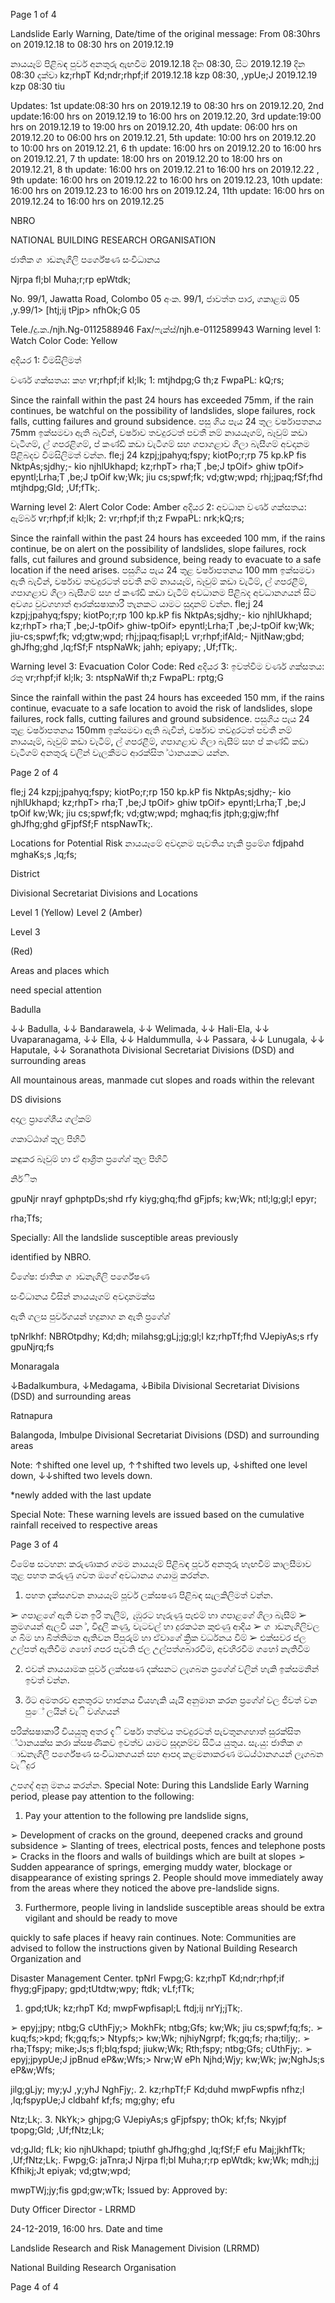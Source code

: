 Page 1 of 4

Landslide Early Warning, Date/time of the original message: From 08:30hrs on 2019.12.18 to 08:30 hrs on 2019.12.19

නායයෑම් පිළිබඳ පුර්ව අනතුරු ඇඟවීම 2019.12.18 දින 08:30, සිට 2019.12.19 දින 08:30 දක්වා kz;rhpT Kd;ndr;rhpf;if 2019.12.18 kzp 08:30, ,ypUe;J 2019.12.19 kzp 08:30 tiu

Updates: 1st update:08:30 hrs on 2019.12.19 to 08:30 hrs on 2019.12.20, 2nd update:16:00 hrs on 2019.12.19 to 16:00 hrs on 2019.12.20, 3rd update:19:00 hrs on 2019.12.19 to 19:00 hrs on 2019.12.20, 4th update: 06:00 hrs on 2019.12.20 to 06:00 hrs on 2019.12.21, 5th update: 10:00 hrs on 2019.12.20 to 10:00 hrs on 2019.12.21, 6 th update: 16:00 hrs on 2019.12.20 to 16:00 hrs on 2019.12.21, 7 th update: 18:00 hrs on 2019.12.20 to 18:00 hrs on 2019.12.21, 8 th update: 16:00 hrs on 2019.12.21 to 16:00 hrs on 2019.12.22 , 9th update: 16:00 hrs on 2019.12.22 to 16:00 hrs on 2019.12.23, 10th update: 16:00 hrs on 2019.12.23 to 16:00 hrs on 2019.12.24, 11th update: 16:00 hrs on 2019.12.24 to 16:00 hrs on 2019.12.25

NBRO

NATIONAL BUILDING RESEARCH ORGANISATION

ජාතික ග ාඩනැගිලි පර්ගේෂණ සංවිධානය

Njrpa fl;bl Muha;r;rp epWtdk;

No. 99/1, Jawatta Road, Colombo 05 අංක. 99/1, ජාවත්ත පාර, ගකාළඹ 05 ,y.99/1> [htj;ij tPjp> nfhOk;G 05

Tele./දු.ක./njh.Ng-0112588946 Fax/ෆැක්ස්/njh.e-0112589943 Warning level 1: Watch Color Code: Yellow

අදියර 1: විමසිලිමත්

වර්ණ ගක්සතය: කහ vr;rhpf;if kl;lk; 1: mtjhdpg;G th;z FwpaPL: kQ;rs;

Since the rainfall within the past 24 hours has exceeded 75mm, if the rain continues, be watchful on the possibility of landslides, slope failures, rock falls, cutting failures and ground subsidence. පසු ගිය පැය 24 තුල වර්ෂාපතනය 75mm ඉක්සමවා ඇති බැවින්, වර්ෂාව තවදුරටත් පවතී නම් නායයෑගම්, බෑවුම් කඩා වැටීගම්, ල් ගපරළිගම්, ප් කණ්ඩි කඩා වැටීගම් සහ ගපාගළාව ගිලා බැසීගම් අවදානම පිළිබදව විමසිලිමත් වන්න. fle;j 24 kzpj;jpahyq;fspy; kiotPo;r;rp 75 kp.kP fis NktpAs;sjdhy;- kio njhlUkhapd; kz;rhpT> rha;T ,be;J tpOif> ghiw tpOif> epyntl;Lrha;T ,be;J tpOif kw;Wk; jiu cs;spwf;fk; vd;gtw;wpd; rhj;jpaq;fSf;fhd mtjhdpg;Gld; ,Uf;fTk;.

Warning level 2: Alert Color Code: Amber අදියර 2: අවධාන වර්ණ ගක්සතය: ඇම්බර් vr;rhpf;if kl;lk; 2: vr;rhpf;if th;z FwpaPL: nrk;kQ;rs;

Since the rainfall within the past 24 hours has exceeded 100 mm, if the rains continue, be on alert on the possibility of landslides, slope failures, rock falls, cut failures and ground subsidence, being ready to evacuate to a safe location if the need arises. පසුගිය පැය 24 තුළ වර්ෂාපතනය 100 mm ඉක්සමවා ඇති බැවින්, වර්ෂාව තවදුරටත් පවතී නම් නායයෑම්, බෑවුම් කඩා වැටීම්, ල් ගපරළීම්, ගපාගළාව ගිලා බැසීගම් සහ ප් කණ්ඩි කඩා වැටීම් අවධානම පිළිබද අවධානගයන් සිට අවශ්‍ය වුවගහාත් ආරක්සෂාකාරී තැනකට යාමට සුදානම් වන්න. fle;j 24 kzpj;jpahyq;fspy; kiotPo;r;rp 100 kp.kP fis NktpAs;sjdhy;- kio njhlUkhapd; kz;rhpT> rha;T ,be;J-tpOif> ghiw-tpOif> epyntl;Lrha;T ,be;J-tpOif kw;Wk; jiu-cs;spwf;fk; vd;gtw;wpd; rhj;jpaq;fisapl;L vr;rhpf;ifAld;- NjitNaw;gbd; ghJfhg;ghd ,lq;fSf;F ntspNaWk; jahh; epiyapy; ,Uf;fTk;.

Warning level 3: Evacuation Color Code: Red අදියර 3: ඉවත්වීම වර්ණ ගක්සතය: රතු vr;rhpf;if kl;lk; 3: ntspNaWif th;z FwpaPL: rptg;G

Since the rainfall within the past 24 hours has exceeded 150 mm, if the rains continue, evacuate to a safe location to avoid the risk of landslides, slope failures, rock falls, cutting failures and ground subsidence. පසුගිය පැය 24 තුළ වර්ෂාපතනය 150mm ඉක්සමවා ඇති බැවින්, වර්ෂාව තවදුරටත් පවතී නම් නායයෑම්, බෑවුම් කඩා වැටීම්, ල් ගපරළීම්, ගපාගළාව ගිලා බැසීම් සහ ප් කණ්ඩි කඩා වැටීගම් අනතුරු වලින් වැලකීමට ආරක්සිත ්ථානයකට යන්න.

Page 2 of 4

fle;j 24 kzpj;jpahyq;fspy; kiotPo;r;rp 150 kp.kP fis NktpAs;sjdhy;- kio njhlUkhapd; kz;rhpT> rha;T ,be;J tpOif> ghiw tpOif> epyntl;Lrha;T ,be;J tpOif kw;Wk; jiu cs;spwf;fk; vd;gtw;wpd; mghaq;fis jtph;g;gjw;fhf ghJfhg;ghd gFjpfSf;F ntspNawTk;.

Locations for Potential Risk නායයෑමේ අවදානම පැවතිය හැකි ප්‍රමේශ fdjpahd mghaKs;s ,lq;fs;

District

Divisional Secretariat Divisions and Locations

Level 1 (Yellow) Level 2 (Amber)

Level 3

(Red)

Areas and places which

need special attention

Badulla

↓↓ Badulla, ↓↓ Bandarawela, ↓↓ Welimada, ↓↓ Hali-Ela, ↓↓ Uvaparanagama, ↓↓ Ella, ↓↓ Haldummulla, ↓↓ Passara, ↓↓ Lunugala, ↓↓ Haputale, ↓↓ Soranathota Divisional Secretariat Divisions (DSD) and surrounding areas

All mountainous areas, manmade cut slopes and roads within the relevant

DS divisions

අදාල ප්‍රාගේශීය ගල්කම්

ගකාට්ඨාශ්‍ තුල පිහිටි

කඳුකර බෑවුම් හා ඒ ආශ්‍රිත ප්‍රගේශ්‍ තුල පිහිටි

නිර්ිත

gpuNjr nrayf gphptpDs;shd rfy kiyg;ghq;fhd gFjpfs; kw;Wk; ntl;lg;gl;l epyr;

rha;Tfs;

Specially: All the landslide susceptible areas previously

identified by NBRO.

විගේෂ: ජාතික ග ාඩනැගිලි පර්ගේෂණ

සංවිධානය විසින් නායයෑගම් අවදානමක්ස

ඇති ගලස පුර්වගයන් හදුනාග න ඇති ප්‍රගේශ්‍

tpNrlkhf: NBROtpdhy; Kd;dh; milahsg;gLj;jg;gl;l kz;rhpTf;fhd VJepiyAs;s rfy gpuNjrq;fs

Monaragala

↓Badalkumbura, ↓Medagama, ↓Bibila Divisional Secretariat Divisions (DSD) and surrounding areas

Ratnapura

Balangoda, Imbulpe Divisional Secretariat Divisions (DSD) and surrounding areas

Note: ↑shifted one level up, ↑↑shifted two levels up, ↓shifted one level down, ↓↓shifted two levels down.

*newly added with the last update

Special Note: These warning levels are issued based on the cumulative rainfall received to respective areas

Page 3 of 4

විමේෂ සටහන: කරුණාකර ගමම නායයෑම් පිළිබඳ පූර්ව අනතුරු හැඟවීම් කාලසීමාව තුළ පහත කරුණු ගවත ඔගේ අවධානය ගයාමු කරන්න.

1. පහත දැක්සගවන නායයෑම් පූර්ව ලක්සෂණ පිළිබඳ සැලකිලිමත් වන්න.

➢ ගපාළගේ ඇති වන ඉරි තැලීම්, ැඹුරට හෑරුණු පැළුම් හා ගපාළගේ ගිලා බැසීම් ➢ ක්‍රමගයන් ඇලවී යන ්, විදුලි කණු, වැටවල් හා දුරකථන කුළුණු ආදිය ➢ ග ාඩනැගිලිවල ග බිම හා බිත්තිමත ඇතිවන පිපුරුම් හා ඒවාගේ ක්‍රික වර්ධනය වීම් ➢ එක්සවර ජල උල්පත් ඇතිවීම ගහෝ ගපර පැවති ජල උල්පත්ගබාරවීම, අවහිරවීම ගහෝ නැතිවීම

2. එවන් නායයාමක පූර්ව ලක්සෂණ දක්සනට ලැගබන ප්‍රගේශ්‍ වලින් හැකි ඉක්සමනින් ඉවත් වන්න.

3. ඊට අමතරව අනතුරට භාජනය වියහැකි යැයි අනුමාන කරන ප්‍රගේශ්‍ වල ජිවත් වන පුේ ලයින් වැි වශ්‍ගයන්

පරික්සෂාකාරී වියයුතු අතර දැි වර්ෂා තත්වය තවදුරටත් පැවතුනගහාත් සුරක්සිත ්ථානයක්ස කරා ක්සෂණිකව ඉවත්ව යාමට සූදානම්ව සිටිය යුතුය. සැ.යු: ජාතික ග ාඩනැගිලි පර්ගේෂණ සංවිධානගයන් සහ ආපදා කළමනාකරණ මධය්ථානගයන් ලැගබන වැිදුර

උපගද් අනු මනය කරන්න. Special Note: During this Landslide Early Warning period, please pay attention to the following:

1. Pay your attention to the following pre landslide signs,

➢ Development of cracks on the ground, deepened cracks and ground subsidence ➢ Slanting of trees, electrical posts, fences and telephone posts ➢ Cracks in the floors and walls of buildings which are built at slopes ➢ Sudden appearance of springs, emerging muddy water, blockage or disappearance of existing springs 2. People should move immediately away from the areas where they noticed the above pre-landslide signs.

3. Furthermore, people living in landslide susceptible areas should be extra vigilant and should be ready to move

quickly to safe places if heavy rain continues. Note: Communities are advised to follow the instructions given by National Building Research Organization and

Disaster Management Center. tpNrl Fwpg;G: kz;rhpT Kd;ndr;rhpf;if fhyg;gFjpapy; gpd;tUtdtw;wpy; ftdk; vLf;fTk;

1. gpd;tUk; kz;rhpT Kd; mwpFwpfisapl;L ftdj;ij nrYj;jTk;.

➢ epyj;jpy; ntbg;G cUthFjy;> MokhFk; ntbg;Gfs; kw;Wk; jiu cs;spwf;fq;fs;. ➢ kuq;fs;>kpd; fk;gq;fs;> Ntypfs;> kw;Wk; njhiyNgrpf; fk;gq;fs; rha;tiljy;. ➢ rha;Tfspy; mike;Js;s fl;blq;fspd; jiukw;Wk; Rth;fspy; ntbg;Gfs; cUthFjy;. ➢ epyj;jpypUe;J jpBnud eP&w;Wfs;> Nrw;W ePh Njhd;Wjy; kw;Wk; jw;NghJs;s eP&w;Wfs;

jilg;gLjy; my;yJ ,y;yhJ NghFjy;. 2. kz;rhpTf;F Kd;duhd mwpFwpfis nfhz;l ,lq;fspypUe;J cldbahf kf;fs; mg;ghy; efu

Ntz;Lk;. 3. NkYk;> ghjpg;G VJepiyAs;s gFjpfspy; thOk; kf;fs; Nkyjpf tpopg;Gld; ,Uf;fNtz;Lk;

vd;gJld; fLk; kio njhUkhapd; tpiuthf ghJfhg;ghd ,lq;fSf;F efu Maj;jkhfTk; ,Uf;fNtz;Lk;. Fwpg;G: jaTnra;J Njrpa fl;bl Muha;r;rp epWtdk; kw;Wk; mdh;j;j Kfhikj;Jt epiyak; vd;gtw;wpd;

mwpTWj;jy;fis gpd;gw;wTk; Issued by: Approved by:

Duty Officer Director - LRRMD

24-12-2019, 16:00 hrs. Date and time

Landslide Research and Risk Management Division (LRRMD)

National Building Research Organisation

Page 4 of 4